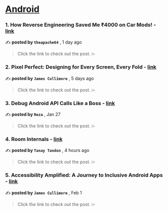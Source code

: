 
<h1><a href=https://medium.com/tag/android/recommended target="_blank" rel="noopener noreferrer">Android</a></h1>
<h3>1. How Reverse Engineering Saved Me ₹4000 on Car Mods! - <a href=https://medium.com/@theapache64/how-reverse-engineering-saved-me-4000-on-car-mods-36ae48edb0e6?source=tag_recommended_feed---------0-84----------android----------b13fedc5_c741_4e70_a7d9_5c3e925ff1c2------- target="_blank" rel="noopener noreferrer">link</a></h3>

✍️ **posted by `theapache64`** <date> , 1 day ago</date>

<blockquote>Click the link to check out the post. ⌲</blockquote>

<h3>2. Pixel Perfect: Designing for Every Screen, Every Fold - <a href=https://medium.com/gitconnected/pixel-perfect-designing-for-every-screen-every-fold-1f8ba91b40c0?source=tag_recommended_feed---------1-107----------android----------b13fedc5_c741_4e70_a7d9_5c3e925ff1c2------- target="_blank" rel="noopener noreferrer">link</a></h3>

✍️ **posted by `James Cullimore`** <date> , 5 days ago</date>

<blockquote>Click the link to check out the post. ⌲</blockquote>

<h3>3. Debug Android API Calls Like a Boss - <a href=https://medium.com/proandroiddev/debug-like-a-boss-cracking-the-code-of-android-api-calls-f804be039c5a?source=tag_recommended_feed---------2-85----------android----------b13fedc5_c741_4e70_a7d9_5c3e925ff1c2------- target="_blank" rel="noopener noreferrer">link</a></h3>

✍️ **posted by `Reza`** <date> , Jan 27</date>

<blockquote>Click the link to check out the post. ⌲</blockquote>

<h3>4. Room Internals - <a href=https://medium.com/@tanaytandon/room-internals-d663e674d942?source=tag_recommended_feed---------3-84----------android----------b13fedc5_c741_4e70_a7d9_5c3e925ff1c2------- target="_blank" rel="noopener noreferrer">link</a></h3>

✍️ **posted by `Tanay Tandon`** <date> , 4 hours ago</date>

<blockquote>Click the link to check out the post. ⌲</blockquote>

<h3>5. Accessibility Amplified: A Journey to Inclusive Android Apps - <a href=https://medium.com/gitconnected/accessibility-amplified-a-journey-to-inclusive-android-apps-120d86b56f56?source=tag_recommended_feed---------4-107----------android----------b13fedc5_c741_4e70_a7d9_5c3e925ff1c2------- target="_blank" rel="noopener noreferrer">link</a></h3>

✍️ **posted by `James Cullimore`** <date> , Feb 1</date>

<blockquote>Click the link to check out the post. ⌲</blockquote>

